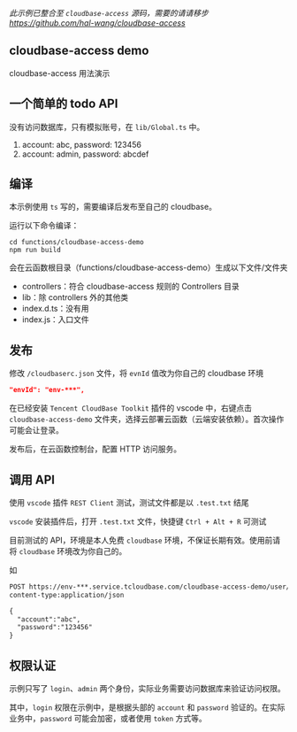 _此示例已整合至 `cloudbase-access` 源码，需要的请请移步 <https://github.com/hal-wang/cloudbase-access>_

## cloudbase-access demo

cloudbase-access 用法演示

## 一个简单的 todo API

没有访问数据库，只有模拟账号，在 `lib/Global.ts` 中。

1. account: abc, password: 123456
1. account: admin, password: abcdef

## 编译

本示例使用 `ts` 写的，需要编译后发布至自己的 cloudbase。

运行以下命令编译：

```shell
cd functions/cloudbase-access-demo
npm run build
```

会在云函数根目录（functions/cloudbase-access-demo）生成以下文件/文件夹

- controllers：符合 cloudbase-access 规则的 Controllers 目录
- lib：除 controllers 外的其他类
- index.d.ts：没有用
- index.js：入口文件

## 发布

修改 `/cloudbaserc.json` 文件，将 `evnId` 值改为你自己的 cloudbase 环境

```JSON
"envId": "env-***",
```

在已经安装 `Tencent CloudBase Toolkit` 插件的 vscode 中，右键点击 `cloudbase-access-demo` 文件夹，选择云部署云函数（云端安装依赖）。首次操作可能会让登录。

发布后，在云函数控制台，配置 HTTP 访问服务。

## 调用 API

使用 `vscode` 插件 `REST Client` 测试，测试文件都是以 `.test.txt` 结尾

`vscode` 安装插件后，打开 `.test.txt` 文件，快捷键 `Ctrl + Alt + R` 可测试

目前测试的 API，环境是本人免费 `cloudbase` 环境，不保证长期有效。使用前请将 `cloudbase` 环境改为你自己的。

如

```txt
POST https://env-***.service.tcloudbase.com/cloudbase-access-demo/user/login
content-type:application/json

{
  "account":"abc",
  "password":"123456"
}
```

## 权限认证

示例只写了 `login`、`admin` 两个身份，实际业务需要访问数据库来验证访问权限。

其中，`login` 权限在示例中，是根据头部的 `account` 和 `password` 验证的。在实际业务中，`password` 可能会加密，或者使用 `token` 方式等。

